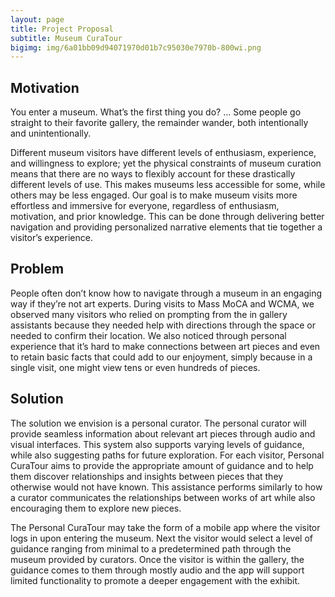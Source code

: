 ```yaml
---
layout: page
title: Project Proposal
subtitle: Museum CuraTour
bigimg: img/6a01bb09d94071970d01b7c95030e7970b-800wi.png
---
```



## Motivation

You enter a museum. What’s the first thing you do? 
…
Some people go straight to their favorite gallery, the remainder wander, both intentionally and unintentionally.  

Different museum visitors have different levels of enthusiasm, experience, and willingness to explore; yet the physical constraints of museum curation means that there are no ways to flexibly account for these drastically different levels of use. This makes museums less accessible for some, while others may be less engaged. Our goal is to make museum visits more effortless and immersive for everyone, regardless of enthusiasm, motivation, and prior knowledge. This can be done through delivering better navigation and providing personalized narrative elements that tie together a visitor’s experience.

## Problem

People often don’t know how to navigate through a museum in an engaging way if they’re not art experts. During visits to Mass MoCA and WCMA, we observed many visitors who relied on prompting from the in gallery assistants because they needed help with directions through the space or needed to confirm their location. We also noticed through personal experience that it’s hard to make connections between art pieces and even to retain basic facts that could add to our enjoyment, simply because in a single visit, one might view tens or even hundreds of pieces.  

## Solution

The solution we envision is a personal curator. The personal curator will provide seamless information about relevant art pieces through audio and visual interfaces. This system also supports varying levels of guidance, while also suggesting paths for future exploration. For each visitor, Personal CuraTour aims to provide the appropriate amount of guidance and to help them discover relationships and insights between pieces that they otherwise would not have known. This assistance performs similarly to how a curator communicates the relationships between works of art while also encouraging them to explore new pieces.  

The Personal CuraTour may take the form of a mobile app where the visitor logs in upon entering the museum. Next the visitor would select a level of guidance ranging from minimal to a predetermined path through the museum provided by curators. Once the visitor is within the gallery, the guidance comes to them through mostly audio and the app will support limited functionality to promote a deeper engagement with the exhibit. 
